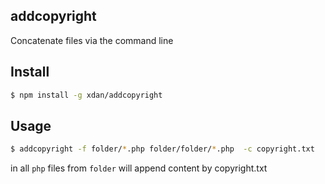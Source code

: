 ## addcopyright

Concatenate files via the command line



## Install

```bash
$ npm install -g xdan/addcopyright
```



## Usage

```bash
$ addcopyright -f folder/*.php folder/folder/*.php  -с copyright.txt
```

in all `php` files from `folder` will append content by copyright.txt
